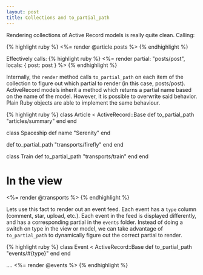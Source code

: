 ```yaml
---
layout: post
title: Collections and to_partial_path
---
```


Rendering collections of Active Record models is really quite clean. Calling:

{% highlight ruby %}
<%= render @article.posts %>
{% endhighlight %}

Effectively calls:
{% highlight ruby %}
<%= render partial: "posts/post", locals: { post: post } %>
{% endhighlight %}

Internally, the `render` method calls `to_partial_path` on each item of the
collection to figure out which partial to render (in this case, posts/post).
ActiveRecord models inherit a method which returns a partial name based on the
name of the model. However, it is possible to overwrite said behavior. Plain
Ruby objects are able to implement the same behaviour.

{% highlight ruby %}
class Article < ActiveRecord::Base
  def to_partial_path
    "articles/summary"
  end
end

class Spaceship
  def name
    "Serenity"
  end

  def to_partial_path
    "transports/firefly"
  end
end

class Train
  def to_partial_path
    "transports/train"
  end
end

# In the view
<%= render @transports %>
{% endhighlight %}

Lets use this fact to render out an event feed. Each event has a `type` column
(comment, star, upload, etc.). Each event in the feed is displayed differently,
and has a corresponding partial in the `events` folder. Instead of doing a
switch on type in the view or model, we can take advantage of `to_partial_path`
to dynamically figure out the correct partial to render.

{% highlight ruby %}
class Event < ActiveRecord::Base
  def to_partial_path
    "events/#{type}"
  end
end

....
<%= render @events %>
{% endhighlight %}
